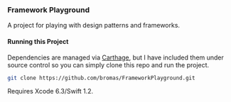 ### Framework Playground
A project for playing with design patterns and frameworks.

#### Running this Project
Dependencies are managed via [Carthage](https://github.com/Carthage/Carthage), but I have included them under source control so you can simply clone this repo and run the project.

```sh
git clone https://github.com/bromas/FrameworkPlayground.git
```

Requires Xcode 6.3/Swift 1.2.
